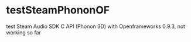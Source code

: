 # testSteamPhononOF
test Steam Audio SDK C API (Phonon 3D) with Openframeworks 0.9.3, not working so far

